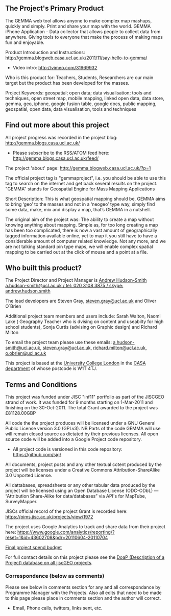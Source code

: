 ## The Project's Primary Product ##

The GEMMA web tool allows anyone to make complex map mashups, quickly and simply. Print and share your map with the world.	GEMMA iPhone Application - Data collector that allows people to collect data from anywhere.	Giving tools to everyone that make the process of making maps fun and enjoyable.

Product Introduction and Instructions: http://gemma.blogweb.casa.ucl.ac.uk/2011/11/say-hello-to-gemma/
  * Video intro: http://vimeo.com/31969932

Who is this product for: Teachers, Students, Researchers are our main target but the product has been developed for the masses.

Project Keywords: geospatial; open data; data visualisation; tools and techniques, open street map, mobile mapping, linked open data, data store, gemma, geo, iphone, google fusion table, google docs, public mapping, geospatial, open data, data visualisation, tools and techniques

## Find out more about this project ##

All project progress was recorded in the project blog:
http://gemma.blogs.casa.ucl.ac.uk/
  * Please subscribe to the RSS/ATOM feed here: http://gemma.blogs.casa.ucl.ac.uk/feed/

The project 'about' page: http://gemma.blogweb.casa.ucl.ac.uk/?p=1

The official project tag is "gemmaproject", i.e. you should be able to use this tag to search on the internet and get back several results on the project.  "GEMMA" stands for Geospatial Engine for Mass Mapping Applications

Short Description: This is what geospatial mapping should be, GEMMA aims to  bring ‘geo’ to the masses and not in a ‘neogeo’ type way, simply find some data, make, mix and display a map, that’s GEMMA in a nutshell.

The original aim of the project was: The ability to create a map without knowing anything about mapping. Simple as, for too long creating a map has been too complicated, there is now a vast amount of geographically tagged information available online, yet to map it you still have to have a considerable amount of computer related knowledge. Not any more, and we are not talking standard pin type maps, we will enable complex spatial mapping to be carried out at the click of mouse and a point at a file.

## Who built this product? ##

The Project Director and Project Manager is [Andrew Hudson-Smith	a.hudson-smith@ucl.ac.uk  / tel: 020 3108 3875 / skype: andrew.hudson.smith](http://casa.ucl.ac.uk/people/person.asp?ID=7)

The lead developers are Steven Gray, <steven.gray@ucl.ac.uk> and Oliver O`Brien

Additional project team members and users include: Sarah Walton, Naomi Lake ( Geography Teacher who is dvising on content and useabilty for high school students), Sonja Curtis (advising on Graphic design) and Richard Milton

To email the project team please use these emails: a.hudson-smith@ucl.ac.uk, steven.gray@ucl.ac.uk, richard.milton@ucl.ac.uk, o.obrien@ucl.ac.uk

This project is based at the [University College London](http://www.ucl.ac.uk) in the [CASA department](http://www.casa.ucl.ac.uk) of whose postcode is W1T 4TJ.

## Terms and Conditions ##
This project was funded under JISC "inf11" portfolio as part of the JISCGEO strand of work.  It was funded for 9 months starting on 1-Mar-2011 and finishing on the 30-Oct-2011.  The total Grant awarded to the project was £81128.00GBP

All code the the project produces will be licensed under a GNU General Public License version 3.0 (GPLv3).  NB Parts of the code GEMMA will use will remain closed source as dictated by their previous licenses. All open source code will be added into a Google Project code repository.
  * All project code is versioned in this code repository: https://github.com/sjg/

All documents, project posts and any other textual cotent produced by the project will be licenses under a Creative Commons Attribution-ShareAlike 3.0 Unported License.

All dattabases, spreadsheets or any other tabular data produced by the project will be licensed using an Open Database License (ODC-ODbL) — “Attribution Share-Alike for data/databases” via API's for MapTube, SurveyMapper.

JISCs official record of the project Grant is recorded here: https://pims.jisc.ac.uk/projects/view/1972

The project uses Google Analytics to track and share data from their project here: https://www.google.com/analytics/reporting/?reset=1&id=43602708&pdr=20110604-20110704

[Final project spend budget](https://docs.google.com/spreadsheet/ccc?key=0ArsNASxXZiL6dExVTjFJYWRtcFRVcGlJWk9OYzBCU1E&hl=en_GB#gid=15)

For full contact details on this project please see the [DoaP (Description of a Project) database on all jiscGEO projects](https://spreadsheets1.google.com/pub?hl=en&hl=en&key=0ArsNASxXZiL6dHJzTndIbnNGQU5IemdPMGVoRFNoR0E&single=true&gid=1&output=html).

### Correspondence (below as comments) ###
Please see below in comments section for any and all correspondance by Programme Manager with the Projects.  Also all edits that need to be made to this page please place in comments section and the author will correct.
  * Email, Phone calls, twitters, links sent, etc.